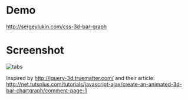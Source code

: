Demo
====

http://sergeylukin.com/css-3d-bar-graph

Screenshot
==========

![tabs](https://raw.github.com/sergeylukin/css-3d-bar-graph/master/img/screen-bar-graph.jpg)

Inspired by http://jquery-3d.truematter.com/ and their article:
http://net.tutsplus.com/tutorials/javascript-ajax/create-an-animated-3d-bar-chartgraph/comment-page-1
